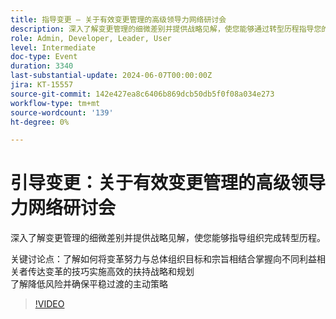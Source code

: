 ```yaml
---
title: 指导变更 — 关于有效变更管理的高级领导力网络研讨会
description: 深入了解变更管理的细微差别并提供战略见解，使您能够通过转型历程指导您的组织。关键讨论点 — 了解如何根据首要组织目标和宗旨调整变更努力掌握向不同利益相关者传达变更的技巧实施高效的启用策略和规划了解主动策略以降低风险并确保平稳过渡
role: Admin, Developer, Leader, User
level: Intermediate
doc-type: Event
duration: 3340
last-substantial-update: 2024-06-07T00:00:00Z
jira: KT-15557
source-git-commit: 142e427ea8c6406b869dcb50db5f0f08a034e273
workflow-type: tm+mt
source-wordcount: '139'
ht-degree: 0%

---
```



# 引导变更：关于有效变更管理的高级领导力网络研讨会

深入了解变更管理的细微差别并提供战略见解，使您能够指导组织完成转型历程。

关键讨论点：了解如何将变革努力与总体组织目标和宗旨相结合掌握向不同利益相关者传达变革的技巧实施高效的扶持战略和规划\
了解降低风险并确保平稳过渡的主动策略

>[!VIDEO](https://video.tv.adobe.com/v/3429286/?learn=on)
